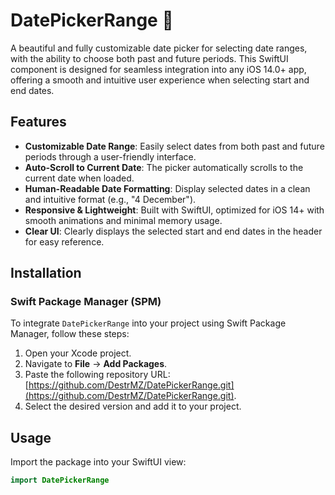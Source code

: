 # DatePickerRange 📅

A beautiful and fully customizable date picker for selecting date ranges, with the ability to choose both past and future periods. This SwiftUI component is designed for seamless integration into any iOS 14.0+ app, offering a smooth and intuitive user experience when selecting start and end dates.

## Features

- **Customizable Date Range**: Easily select dates from both past and future periods through a user-friendly interface.
- **Auto-Scroll to Current Date**: The picker automatically scrolls to the current date when loaded.
- **Human-Readable Date Formatting**: Display selected dates in a clean and intuitive format (e.g., "4 December").
- **Responsive & Lightweight**: Built with SwiftUI, optimized for iOS 14+ with smooth animations and minimal memory usage.
- **Clear UI**: Clearly displays the selected start and end dates in the header for easy reference.

## Installation

### Swift Package Manager (SPM)

To integrate `DatePickerRange` into your project using Swift Package Manager, follow these steps:

1. Open your Xcode project.
2. Navigate to **File** -> **Add Packages**.
3. Paste the following repository URL: [https://github.com/DestrMZ/DatePickerRange.git](https://github.com/DestrMZ/DatePickerRange.git).
4. Select the desired version and add it to your project.

## Usage

Import the package into your SwiftUI view:

```swift
import DatePickerRange
